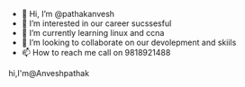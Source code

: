 - 👋 Hi, I’m @pathakanvesh
- 👀 I’m interested in our career sucssesful 
- 🌱 I’m currently learning linux and ccna
- 💞️ I’m looking to collaborate on our devolepment and skiils
- 📫 How to reach me call on 9818921488

<!---
pathakanvesh/pathakanvesh is a ✨ special ✨ repository because its `README.md` (this file) appears on your GitHub profile.
You can click the Preview link to take a look at your changes.
---> 
hi,I'm@Anveshpathak 
